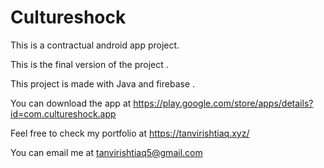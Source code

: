 # Cultureshock

This is a contractual android app project.

This is the final version of the project .

This project is made with Java and firebase .

You can download the app at https://play.google.com/store/apps/details?id=com.cultureshock.app

Feel free to check my portfolio at https://tanvirishtiaq.xyz/

You can email me at tanvirishtiaq5@gmail.com
